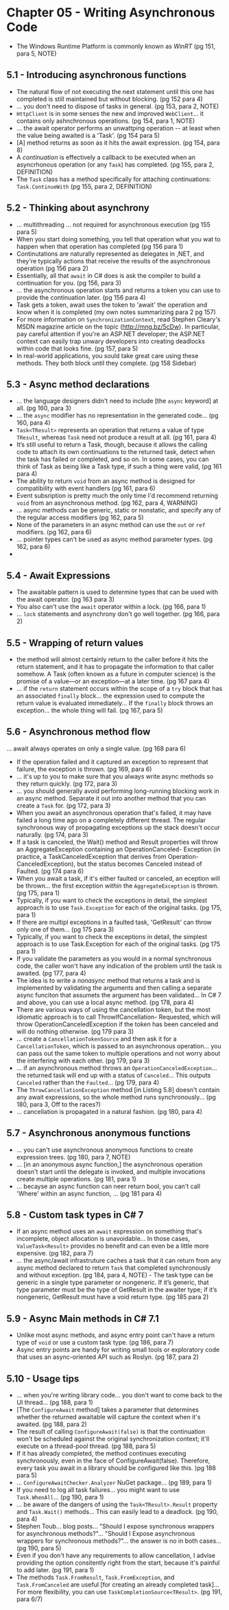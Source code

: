 # Chapter 05 - Writing Asynchronous Code

- The Windows Runtime Platform is commonly known as *WinRT* (pg 151, para 5, NOTE)

## 5.1 - Introducing asynchronous functions

- The natural flow of not executing the next statement until this one has completed is still maintained but without blocking. (pg 152 para 4)
- ... you don't need to dispose of tasks in general. (pg 153, para 2, NOTE)
- `HttpClient` is in some senses the new and improved `WebClient`... it contains only ashnchronous operations. (pg 154, para 1, NOTE)
- ... the await operator performs an unwattping operation -- at least when the value being awaited is a 'Task<TResult>'. (pg 154 para 5)
- [A] method returns as soon as it hits the await expression. (pg 154, para 8)
- A *continuation* is effectively a callback to be executed when an asyncrhonous operation (or any `Task`) has completed. (pg 155, para 2, DEFINITION)
- The `Task` class has a method specifically for attaching continuations: `Task.ContinueWith` (pg 155, para 2, DEFINITION)

## 5.2 - Thinking about asynchrony

- ... multithreading ... not required for asynchronous execution (pg 155 para 5)
- When you start doing something, you tell that operation what you wat to happen when that operation has completed (pg 156 para 1)
- Continutations are naturally represented as delegates in ,NET, and they're typically actions that receive the results of the asynchronous operation (pg 156 para 2) 
- Essentially, all that `await` in C# does is ask the compiler to build a continuation for you. (pg 156, para 3)
- ... the asynchronous operation starts and returns a token you can use to provide the continuation later. (pg 156 para 4)
- Task gets a token, await uses the token to 'await' the operation and know when it is completed (my own notes summarizing para 2 pg 157)
- For more information on `SynchronizationContext`, read Stephen Cleary's MSDN magazine article on the topic (http://mng.bz/5cDw). In particular, pay careful attention if you're an ASP.NET developer; the ASP.NET context can easily trap unwary developers into creating deadlocks within code that looks fine. (pg 157, para 5)
- In real-world applications, you sould take great care using these methods. They both block until they complete. (pg 158 Sidebar)

## 5.3 - Async method declarations

- ... the language designers didn't need to include [the `async` keyword] at all. (pg 160, para 3)
- ... the `async` modifier has no representation in the generated code... (pg 160, para 4)
- `Task<TResult>` represents an operation that returns a value of type `TResult`, whereas `Task` need not produce a result at all. (pg 161, para 4)
- It’s still useful to return a Task, though, because it allows the calling code to attach its own continuations to the
returned task, detect when the task has failed or completed, and so on. In some cases, you can think of Task as being like a Task<void> type, if such a thing were valid, (pg 161 para 4)
- The ability to return `void` from an async method is designed for compatibility with event handlers (pg 161, para 6)
- Event subsription is pretty much the only time I'd recommend returning `void` from an asynchronous method. (pg 162, para 4, WARNING)
- ... async methods can be generic, static or nonstatic, and specify any of the regular access modifiers (pg 162, para 5)
- None of the parameters in an async method can use the `out` or `ref` modifiers. (pg 162, para 6)
- ... pointer types can't be used as async method parameter types. (pg 162, para 6)
- 

## 5.4 - Await Expressions

- The awaitable pattern is used to determine types that can be used with the await operator. (pg 163 para 3)
- You also can't use the `await` operator within a lock. (pg 166, para 1)
- ... `lock` statements and asynchrony don't go well together. (pg 166, para 2)

## 5.5 - Wrapping of return values

- the method will almost certainly return to the caller before it hits the return statement, and it has to propagate the information to that caller somehow. A Task<TResult> (often known as a future in computer science) is the promise of a value—or an exception—at a later time. (pg 167 para 4)
- ... if the `return` statement occurs within the scope of a `try` block that has an associated `finally` block... the expression used to compute the return value is evaluated immediately... If the `finally` block throws an exception... the whole thing will fail. (pg 167, para 5)

## 5.6 - Asynchronous method flow

 ... await always operates on only a single value. (pg 168 para 6)
- If the operation failed and it captured an exception to represent that failure, the exception is thrown. (pg 169, para 6)
- ... it's up to you to make sure that you always write async methods so they return quickly. (pg 172, para 3)
- ... you should generally avoid performing long-running blocking work in an async method. Separate it out into another method that you can create a `Task` for. (pg 172, para 3)
- When you await an asynchronous operation that's failed, it may have failed a long time ago on a completely different thread. The regular synchronous way of propagating exceptions up the stack doesn't occur naturally. (pg 174, para 3)
- If a task is canceled, the Wait() method and Result properties will throw an AggregateException containing an OperationCanceled-
Exception (in practice, a TaskCanceledException that derives from Operation-CanceledException), but the status becomes Canceled instead of Faulted. (pg 174 para 6)
- When you await a task, if it's either faulted or canceled, an eception will be thrown... the first exception *within* the `AggregateException` is thrown. (pg 175, para 1)
- Typically, if you want to check the exceptions in detail, the simplest approach is to use `Task.Exception` for each of the original tasks. (pg 175, para 1)
- If there are multipl exceptions in a faulted task, 'GetResult' can throw only one of them... (pg 175 para 3)
- Typically, if you want to check the exceptions in detail, the simplest approach is to use Task.Exception for each of the original tasks. (pg 175 para 1)
- If you validate the parameters as you would in a normal synchronous code, the caller won't have any indication of the problem until the task is awaited. (pg 177, para 4)
- The idea is to write a *nonasync* method that returns a task and is implemented by validating the arguments and then calling a separate async funciton that assumets the argument has been validated... In C# 7 and above, you can use a local async method. (pg 178, para 4)
- There are various ways of using the cancellation token, but the most idiomatic approach is to call ThrowIfCancellation-
Requested, which will throw OperationCanceledException if the token has been canceled and will do nothing otherwise. (pg 179 para 3)
- ... create a `CancellationTokenSource` and then ask it for a `CancellationToken`, which is passed to an asynchronous operation... you can pass out the same token to multiple operations and not worry about the interfering with each other. (pg 179, para 3)
- ... if an asynchronous method throws an `OperationCanceledException`... the returned task will end up with a status of `Canceled`... This outputs `Canceled` rather than the `Faulted`... (pg 179, para 4)
- The `ThrowCancellationException` method [in Listing 5.8] doesn't contain any await expressions, so the whole method runs synchronously... (pg 180, para 3, Off to the races?)
- ... cancellation is propagated in a natural fashion. (pg 180, para 4)

## 5.7 - Asynchronous anonymous functions

- ... you can't use asynchronous anonymous functions to create expression trees. (pg 180, para 7, NOTE)
- ... [in an anonymous async function,] the asynchronous operation doesn't start until the delegate is invoked, and multiple invocations create multiple operations. (pg 181, para 1)
- ... becayse an async function can neer return bool, you can't call 'Where' within an async function, ... (pg 181 para 4)

## 5.8 - Custom task types in C# 7

- If an async method uses an `await` expression on something that's incomplete, object allocation is unavoidable... In those cases, `ValueTask<Result>` provides no benefit and can even be a little more expensive. (pg 182, para 7)
- ... the async/await infrastruture caches a task that it can return from any async method declared to return `Task` that completed synchronously and without exception. (pg 184, para 4, NOTE) - The task type can be generic in a single type parameter or nongeneric. If it’s generic, that type parameter must be the type of GetResult in the awaiter type; if it’s nongeneric, GetResult must have a void return type. (pg 185 para 2)

## 5.9 - Async Main methods in C# 7.1

- Unlike most async methods, and async entry point can't have a return type of `void` or use a custom task type. (pg 186, para 7)
- Async entry points are handy for writing small tools or exploratory code that uses an async-oriented API such as Roslyn. (pg 187, para 2)

## 5.10 - Usage tips

- ... when you're writing library code... you don't want to come back to the UI thread... (pg 188, para 1)
- [The `ConfigureAwait` method] takes a parameter that determines whether the returned awaitable will capture the context when it's awaited. (pg 188, para 2)
- The result of calling `ConfigureAwait(false)` is that the continuation won't be scheduled against the original synchronization context; it'll execute on a thread-pool thread. (pg 188, para 5)
- If it has already completed, the method continues executing synchronously, even in the face of ConfigureAwait(false).
Therefore, every task you await in a library should be configured like this. )pg 188 para 5)
- ... `ConfigureAwaitChecker.Analyzer` NuGet package... (pg 189, para 1)
- If you need to log all task failures... you might want to use `Task.WhenAll`... (pg 190, para 1)
- ... be aware of the dangers of using the `Task<TResult>.Result` property and `Task.Wait()` methods... This can easily lead to a deadlock. (pg 190, para 4)
- Stephen Toub... blog posts... "Should I expose synchronous wrappers for asynchronous methods?"... "Should I Expose asynchronous wrappers for synchronous methods?"... the answer is no in both cases... (pg 190, para 5)
- Even if you don't have any requirements to allow cancellation, I advise providing the option consitently right from the start, because it's painful to add later. (pg 191, para 1)
- The methods `Task.FromResult`, `Task.FromException`, and `Task.FromCanceled` are useful [for creating an already completed task]... For more flexibility, you can use `TaskCompletionSource<TResult>`. (pg 191, para 6/7)
